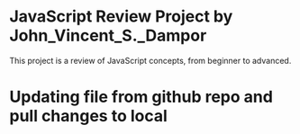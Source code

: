 # JavaScript Review Project by John_Vincent_S._Dampor
This project is a review of JavaScript concepts, from beginner to advanced.

# Updating file from github repo and pull changes to local
